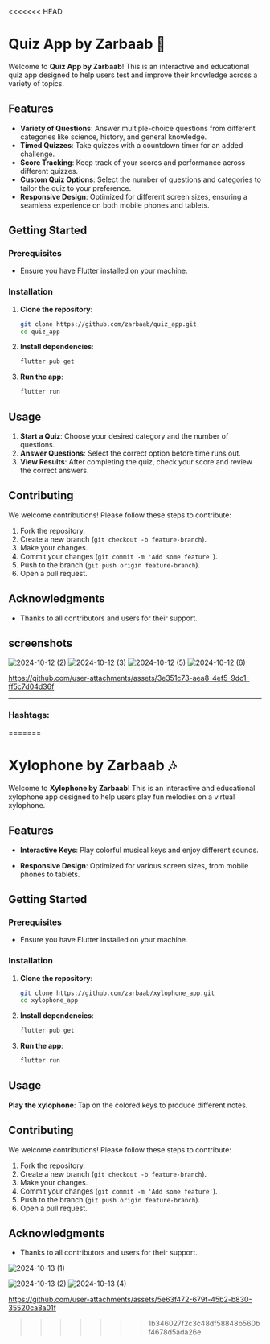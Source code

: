 <<<<<<< HEAD
# Quiz App by Zarbaab 🧠

Welcome to **Quiz App by Zarbaab**! This is an interactive and educational quiz app designed to help users test and improve their knowledge across a variety of topics.

## Features

- **Variety of Questions**: Answer multiple-choice questions from different categories like science, history, and general knowledge.
- **Timed Quizzes**: Take quizzes with a countdown timer for an added challenge.
- **Score Tracking**: Keep track of your scores and performance across different quizzes.
- **Custom Quiz Options**: Select the number of questions and categories to tailor the quiz to your preference.
- **Responsive Design**: Optimized for different screen sizes, ensuring a seamless experience on both mobile phones and tablets.

## Getting Started

### Prerequisites

- Ensure you have Flutter installed on your machine.

### Installation

1. **Clone the repository**:
    ```bash
    git clone https://github.com/zarbaab/quiz_app.git
    cd quiz_app
    ```

2. **Install dependencies**:
    ```bash
    flutter pub get
    ```

3. **Run the app**:
    ```bash
    flutter run
    ```

## Usage

1. **Start a Quiz**: Choose your desired category and the number of questions.
2. **Answer Questions**: Select the correct option before time runs out.
3. **View Results**: After completing the quiz, check your score and review the correct answers.

## Contributing

We welcome contributions! Please follow these steps to contribute:

1. Fork the repository.
2. Create a new branch (`git checkout -b feature-branch`).
3. Make your changes.
4. Commit your changes (`git commit -m 'Add some feature'`).
5. Push to the branch (`git push origin feature-branch`).
6. Open a pull request.

## Acknowledgments

- Thanks to all contributors and users for their support.
## screenshots
![2024-10-12 (2)](https://github.com/user-attachments/assets/5322f4c4-81c1-4a37-a421-6fc360aa09fc)
![2024-10-12 (3)](https://github.com/user-attachments/assets/d5fb96fe-9540-458d-a3af-880ca078ab61)
![2024-10-12 (5)](https://github.com/user-attachments/assets/178ec3b1-3383-46e2-91c6-d7d9ede0c90c)
![2024-10-12 (6)](https://github.com/user-attachments/assets/fcb0b432-7695-405f-9b3c-1422fec44fb7)






https://github.com/user-attachments/assets/3e351c73-aea8-4ef5-9dc1-ff5c7d04d36f


---

### Hashtags:

=======
# Xylophone by Zarbaab 🎶

Welcome to **Xylophone by Zarbaab**! This is an interactive and educational xylophone app designed to help users play fun melodies on a virtual xylophone.

## Features

- **Interactive Keys**: Play colorful musical keys and enjoy different sounds.

- **Responsive Design**: Optimized for various screen sizes, from mobile phones to tablets.

## Getting Started

### Prerequisites

- Ensure you have Flutter installed on your machine.

### Installation

1. **Clone the repository**:
    ```bash
    git clone https://github.com/zarbaab/xylophone_app.git
    cd xylophone_app
    ```

2. **Install dependencies**:
    ```bash
    flutter pub get
    ```

3. **Run the app**:
    ```bash
    flutter run
    ```

## Usage

 **Play the xylophone**: Tap on the colored keys to produce different notes.
## Contributing

We welcome contributions! Please follow these steps to contribute:

1. Fork the repository.
2. Create a new branch (`git checkout -b feature-branch`).
3. Make your changes.
4. Commit your changes (`git commit -m 'Add some feature'`).
5. Push to the branch (`git push origin feature-branch`).
6. Open a pull request.

## Acknowledgments

- Thanks to all contributors and users for their support.

  
![2024-10-13 (1)](https://github.com/user-attachments/assets/308239e0-6a41-401d-9b65-aa0099348118)

![2024-10-13 (2)](https://github.com/user-attachments/assets/a87d35b0-5092-4a18-ba88-af97a7a5c115)
![2024-10-13 (4)](https://github.com/user-attachments/assets/5a87b1c0-9aa7-4dc8-a8a3-0e31ae583f05)



https://github.com/user-attachments/assets/5e63f472-679f-45b2-b830-35520ca8a01f


>>>>>>> 1b346027f2c3c48df58848b560bf4678d5ada26e
